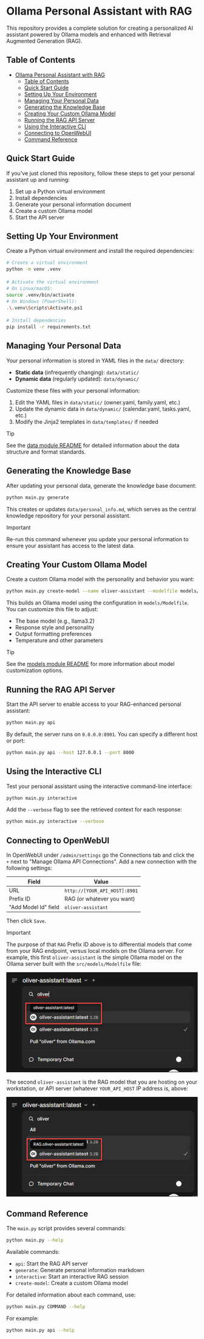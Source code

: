 # Ollama Personal Assistant with RAG

This repository provides a complete solution for creating a personalized AI assistant powered by Ollama models and enhanced with Retrieval Augmented Generation (RAG).

## Table of Contents

- [Ollama Personal Assistant with RAG](#ollama-personal-assistant-with-rag)
  - [Table of Contents](#table-of-contents)
  - [Quick Start Guide](#quick-start-guide)
  - [Setting Up Your Environment](#setting-up-your-environment)
  - [Managing Your Personal Data](#managing-your-personal-data)
  - [Generating the Knowledge Base](#generating-the-knowledge-base)
  - [Creating Your Custom Ollama Model](#creating-your-custom-ollama-model)
  - [Running the RAG API Server](#running-the-rag-api-server)
  - [Using the Interactive CLI](#using-the-interactive-cli)
  - [Connecting to OpenWebUI](#connecting-to-openwebui)
  - [Command Reference](#command-reference)

## Quick Start Guide

If you've just cloned this repository, follow these steps to get your personal assistant up and running:

1. Set up a Python virtual environment
2. Install dependencies
3. Generate your personal information document
4. Create a custom Ollama model
5. Start the API server

## Setting Up Your Environment

Create a Python virtual environment and install the required dependencies:

```bash
# Create a virtual environment
python -m venv .venv

# Activate the virtual environment
# On Linux/macOS:
source .venv/bin/activate
# On Windows (PowerShell):
.\.venv\Scripts\Activate.ps1

# Install dependencies
pip install -r requirements.txt
```

## Managing Your Personal Data

Your personal information is stored in YAML files in the `data/` directory:

- **Static data** (infrequently changing): `data/static/`
- **Dynamic data** (regularly updated): `data/dynamic/`

Customize these files with your personal information:

1. Edit the YAML files in `data/static/` (owner.yaml, family.yaml, etc.)
2. Update the dynamic data in `data/dynamic/` (calendar.yaml, tasks.yaml, etc.)
3. Modify the Jinja2 templates in `data/templates/` if needed

> [!TIP]
> See the [data module README](data/README.md) for detailed information about the data structure and format standards.

## Generating the Knowledge Base

After updating your personal data, generate the knowledge base document:

```bash
python main.py generate
```

This creates or updates `data/personal_info.md`, which serves as the central knowledge repository for your personal assistant.

> [!IMPORTANT]
> Re-run this command whenever you update your personal information to ensure your assistant has access to the latest data.

## Creating Your Custom Ollama Model

Create a custom Ollama model with the personality and behavior you want:

```bash
python main.py create-model --name oliver-assistant --modelfile models/Modelfile
```

This builds an Ollama model using the configuration in `models/Modelfile`. You can customize this file to adjust:

- The base model (e.g., llama3.2)
- Response style and personality
- Output formatting preferences
- Temperature and other parameters

> [!TIP]
> See the [models module README](models/README.md) for more information about model customization options.

## Running the RAG API Server

Start the API server to enable access to your RAG-enhanced personal assistant:

```bash
python main.py api
```

By default, the server runs on `0.0.0.0:8901`. You can specify a different host or port:

```bash
python main.py api --host 127.0.0.1 --port 8000
```

## Using the Interactive CLI

Test your personal assistant using the interactive command-line interface:

```bash
python main.py interactive
```

Add the `--verbose` flag to see the retrieved context for each response:

```bash
python main.py interactive --verbose
```

## Connecting to OpenWebUI

In OpenWebUI under `/admin/settings` go the Connections tab and click the `+` next to "Manage Ollama API Connections". Add a new connection with the following settings:

| Field                | Value                       |
| -------------------- | --------------------------- |
| URL                  | `http://[YOUR_API_HOST]:8901` |
| Prefix ID            | RAG (or whatever you want)  |
| "Add Model Id" field | `oliver-assistant`          |

Then click `Save`.

> [!IMPORTANT]
> The purpose of that `RAG` Prefix ID above is to differential models that come from your RAG endpoint, versus local models on the Ollama server. For example, this first `oliver-assistant` is the simple Ollama model on the Ollama server built with the `src/models/Modelfile` file:
>  
> ![alt text](../docs/images/rag1.png)
>
> The second `oliver-assistant` is the RAG model that you are hosting on your workstation, or API server (whatever `YOUR_API_HOST` IP address is, above:
>  
> ![alt text](../docs/images/rag2.png)

## Command Reference

The `main.py` script provides several commands:

```bash
python main.py --help
```

Available commands:

- `api`: Start the RAG API server
- `generate`: Generate personal information markdown
- `interactive`: Start an interactive RAG session
- `create-model`: Create a custom Ollama model

For detailed information about each command, use:

```bash
python main.py COMMAND --help
```

For example:

```bash
python main.py api --help
```

